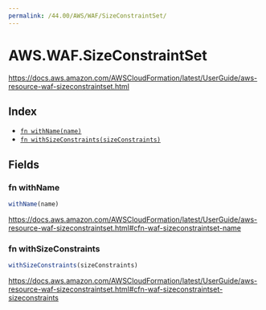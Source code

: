 ```yaml
---
permalink: /44.00/AWS/WAF/SizeConstraintSet/
---
```


# AWS.WAF.SizeConstraintSet

https://docs.aws.amazon.com/AWSCloudFormation/latest/UserGuide/aws-resource-waf-sizeconstraintset.html

## Index

* [`fn withName(name)`](#fn-withname)
* [`fn withSizeConstraints(sizeConstraints)`](#fn-withsizeconstraints)

## Fields

### fn withName

```ts
withName(name)
```

https://docs.aws.amazon.com/AWSCloudFormation/latest/UserGuide/aws-resource-waf-sizeconstraintset.html#cfn-waf-sizeconstraintset-name

### fn withSizeConstraints

```ts
withSizeConstraints(sizeConstraints)
```

https://docs.aws.amazon.com/AWSCloudFormation/latest/UserGuide/aws-resource-waf-sizeconstraintset.html#cfn-waf-sizeconstraintset-sizeconstraints